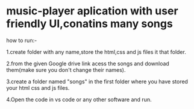 # music-player aplication with user friendly UI,conatins many songs

how to run:-

1.create folder with any name,store the html,css and js files it that folder.

2.from the given Google drive link acess the songs and download them(make sure you don't change their names).

3.create a folder named "songs" in the first folder where you have stored your html css and js files.

4.Open the code in vs code or any other software and run.
